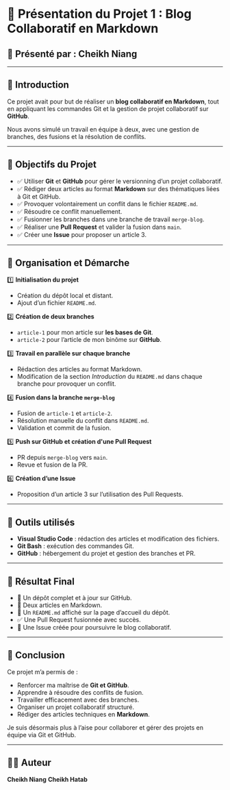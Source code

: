 # 📖 Présentation du Projet 1 : Blog Collaboratif en Markdown

## 👤 Présenté par : Cheikh Niang

---

## 📌 Introduction

Ce projet avait pour but de réaliser un **blog collaboratif en Markdown**, tout en appliquant les commandes Git et la gestion de projet collaboratif sur **GitHub**.

Nous avons simulé un travail en équipe à deux, avec une gestion de branches, des fusions et la résolution de conflits.

---

## 📌 Objectifs du Projet

- ✅ Utiliser **Git** et **GitHub** pour gérer le versionning d’un projet collaboratif.
- ✅ Rédiger deux articles au format **Markdown** sur des thématiques liées à Git et GitHub.
- ✅ Provoquer volontairement un conflit dans le fichier `README.md`.
- ✅ Résoudre ce conflit manuellement.
- ✅ Fusionner les branches dans une branche de travail `merge-blog`.
- ✅ Réaliser une **Pull Request** et valider la fusion dans `main`.
- ✅ Créer une **Issue** pour proposer un article 3.

---

## 📌 Organisation et Démarche

1️⃣ **Initialisation du projet**
- Création du dépôt local et distant.
- Ajout d’un fichier `README.md`.

2️⃣ **Création de deux branches**
- `article-1` pour mon article sur **les bases de Git**.
- `article-2` pour l’article de mon binôme sur **GitHub**.

3️⃣ **Travail en parallèle sur chaque branche**
- Rédaction des articles au format Markdown.
- Modification de la section *Introduction* du `README.md` dans chaque branche pour provoquer un conflit.

4️⃣ **Fusion dans la branche `merge-blog`**
- Fusion de `article-1` et `article-2`.
- Résolution manuelle du conflit dans `README.md`.
- Validation et commit de la fusion.

5️⃣ **Push sur GitHub et création d'une Pull Request**
- PR depuis `merge-blog` vers `main`.
- Revue et fusion de la PR.

6️⃣ **Création d’une Issue**
- Proposition d’un article 3 sur l’utilisation des Pull Requests.

---

## 📌 Outils utilisés

- **Visual Studio Code** : rédaction des articles et modification des fichiers.
- **Git Bash** : exécution des commandes Git.
- **GitHub** : hébergement du projet et gestion des branches et PR.

---

## 📌 Résultat Final

- 📂 Un dépôt complet et à jour sur GitHub.
- 📝 Deux articles en Markdown.
- 📃 Un `README.md` affiché sur la page d’accueil du dépôt.
- ✅ Une Pull Request fusionnée avec succès.
- 📌 Une Issue créée pour poursuivre le blog collaboratif.

---

## 📌 Conclusion

Ce projet m’a permis de :
- Renforcer ma maîtrise de **Git et GitHub**.
- Apprendre à résoudre des conflits de fusion.
- Travailler efficacement avec des branches.
- Organiser un projet collaboratif structuré.
- Rédiger des articles techniques en **Markdown**.

Je suis désormais plus à l’aise pour collaborer et gérer des projets en équipe via Git et GitHub.

---

## 👨‍💻 Auteur

**Cheikh Niang**
**Cheikh Hatab**
